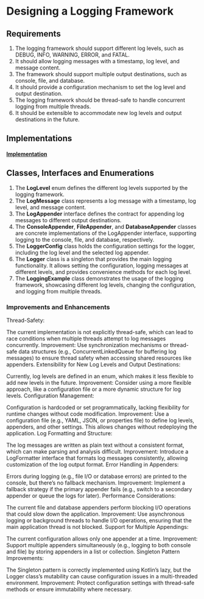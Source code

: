 # Designing a Logging Framework

## Requirements

1. The logging framework should support different log levels, such as DEBUG, INFO, WARNING, ERROR, and FATAL.
2. It should allow logging messages with a timestamp, log level, and message content.
3. The framework should support multiple output destinations, such as console, file, and database.
4. It should provide a configuration mechanism to set the log level and output destination.
5. The logging framework should be thread-safe to handle concurrent logging from multiple threads.
6. It should be extensible to accommodate new log levels and output destinations in the future.

## Implementations

#### [Implementation](loggingFramework.kt)

## Classes, Interfaces and Enumerations

1. The **LogLevel** enum defines the different log levels supported by the logging framework.
2. The **LogMessage** class represents a log message with a timestamp, log level, and message content.
3. The **LogAppender** interface defines the contract for appending log messages to different output destinations.
4. The **ConsoleAppender**, **FileAppender**, and **DatabaseAppender** classes are concrete implementations of the
   LogAppender interface, supporting logging to the console, file, and database, respectively.
5. The **LoggerConfig** class holds the configuration settings for the logger, including the log level and the selected
   log appender.
6. The **Logger** class is a singleton that provides the main logging functionality. It allows setting the
   configuration, logging messages at different levels, and provides convenience methods for each log level.
7. The **LoggingExample** class demonstrates the usage of the logging framework, showcasing different log levels,
   changing the configuration, and logging from multiple threads.

### Improvements and Enhancements
Thread-Safety:

The current implementation is not explicitly thread-safe, which can lead to race conditions when multiple threads attempt to log messages concurrently.
Improvement: Use synchronization mechanisms or thread-safe data structures (e.g., ConcurrentLinkedQueue for buffering log messages) to ensure thread safety when accessing shared resources like appenders.
Extensibility for New Log Levels and Output Destinations:

Currently, log levels are defined in an enum, which makes it less flexible to add new levels in the future.
Improvement: Consider using a more flexible approach, like a configuration file or a more dynamic structure for log levels.
Configuration Management:

Configuration is hardcoded or set programmatically, lacking flexibility for runtime changes without code modification.
Improvement: Use a configuration file (e.g., YAML, JSON, or properties file) to define log levels, appenders, and other settings. This allows changes without redeploying the application.
Log Formatting and Structure:

The log messages are written as plain text without a consistent format, which can make parsing and analysis difficult.
Improvement: Introduce a LogFormatter interface that formats log messages consistently, allowing customization of the log output format.
Error Handling in Appenders:

Errors during logging (e.g., file I/O or database errors) are printed to the console, but there’s no fallback mechanism.
Improvement: Implement a fallback strategy if the primary appender fails (e.g., switch to a secondary appender or queue the logs for later).
Performance Considerations:

The current file and database appenders perform blocking I/O operations that could slow down the application.
Improvement: Use asynchronous logging or background threads to handle I/O operations, ensuring that the main application thread is not blocked.
Support for Multiple Appendings:

The current configuration allows only one appender at a time.
Improvement: Support multiple appenders simultaneously (e.g., logging to both console and file) by storing appenders in a list or collection.
Singleton Pattern Improvements:

The Singleton pattern is correctly implemented using Kotlin’s lazy, but the Logger class’s mutability can cause configuration issues in a multi-threaded environment.
Improvement: Protect configuration settings with thread-safe methods or ensure immutability where necessary.